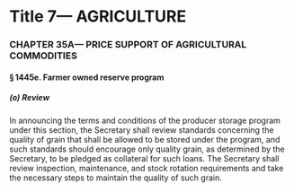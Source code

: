 
# Title 7— AGRICULTURE
### CHAPTER 35A— PRICE SUPPORT OF AGRICULTURAL COMMODITIES
#### § 1445e. Farmer owned reserve program
##### (o) Review

In announcing the terms and conditions of the producer storage program under this section, the Secretary shall review standards concerning the quality of grain that shall be allowed to be stored under the program, and such standards should encourage only quality grain, as determined by the Secretary, to be pledged as collateral for such loans. The Secretary shall review inspection, maintenance, and stock rotation requirements and take the necessary steps to maintain the quality of such grain.
